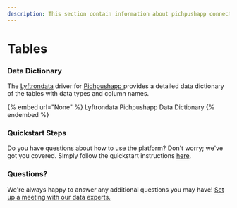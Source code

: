 ```yaml
---
description: This section contain information about pichpushapp connector tables information
---
```


# Tables

### Data Dictionary

The [Lyftrondata](https://www.lyftrondata.com/) driver for [Pichpushapp](None/)[ ](https://www.lyftrondata.com/integration/pichpushapp/)provides a detailed data dictionary of the tables with data types and column names.

{% embed url="None" %}
Lyftrondata Pichpushapp Data Dictionary
{% endembed %}

### Quickstart Steps

Do you have questions about how to use the platform? Don't worry; we've got you covered. Simply follow the quickstart instructions [here](../README.md).

### Questions? <a href="#questions" id="questions"></a>

We're always happy to answer any additional questions you may have! [Set up a meeting with our data experts.](https://www.lyftrondata.com/book-a-meeting/)

